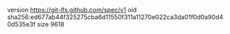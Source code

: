 version https://git-lfs.github.com/spec/v1
oid sha256:ed677ab44f325275cba6d11550f311a11270e022ca3da01f0d0a90d40d535e3f
size 9618
